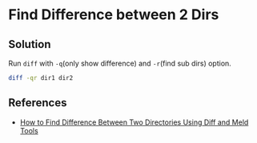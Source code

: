 # Find Difference between 2 Dirs

## Solution

Run `diff` with `-q`(only show difference) and `-r`(find sub dirs) option.

```bash
diff -qr dir1 dir2
```

## References
* [How to Find Difference Between Two Directories Using Diff and Meld Tools](https://www.tecmint.com/compare-find-difference-between-two-directories-in-linux/)
